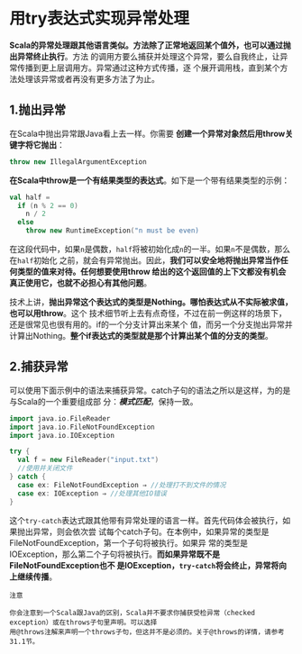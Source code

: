 用try表达式实现异常处理
================================================================================
**Scala的异常处理跟其他语言类似。方法除了正常地返回某个值外，也可以通过抛出异常终止执行**。方法
的调用方要么捕获并处理这个异常，要么自我终止，让异常传播到更上层调用方。异常通过这种方式传播，逐
个展开调用栈，直到某个方法处理该异常或者再没有更多方法了为止。

## 1.抛出异常
在Scala中抛出异常跟Java看上去一样。你需要 **创建一个异常对象然后用throw关键字将它抛出**：
```scala
throw new IllegalArgumentException
```
**在Scala中throw是一个有结果类型的表达式**。如下是一个带有结果类型的示例：
```scala
val half = 
  if (n % 2 == 0)
    n / 2
  else
    throw new RuntimeException("n must be even)
```
在这段代码中，如果`n`是偶数，`half`将被初始化成`n`的一半。如果`n`不是偶数，那么在`half`初始化
之前，就会有异常抛出。因此，**我们可以安全地将抛出异常当作任何类型的值来对待。任何想要使用throw
给出的这个返回值的上下文都没有机会真正使用它，也就不必担心有其他问题**。

技术上讲，**抛出异常这个表达式的类型是Nothing。哪怕表达式从不实际被求值，也可以用throw**。这个
技术细节听上去有点奇怪，不过在前一例这样的场景下，还是很常见也很有用的。if的一个分支计算出来某个
值，而另一个分支抛出异常并计算出Nothing。**整个if表达式的类型就是那个计算出某个值的分支的类型**。

## 2.捕获异常
可以使用下面示例中的语法来捕获异常。catch子句的语法之所以是这样，为的是与Scala的一个重要组成部
分：***模式匹配***，保持一致。
```scala
import java.io.FileReader
import java.io.FileNotFoundException
import java.io.IOException

try {
  val f = new FileReader("input.txt")
  //使用并关闭文件
} catch {
  case ex: FileNotFoundException ⇒ //处理打不到文件的情况
  case ex: IOException ⇒ //处理其他IO错误
}
```
这个`try-catch`表达式跟其他带有异常处理的语言一样。首先代码体会被执行，如果抛出异常，则会依次尝
试每个catch子句。在本例中，如果异常的类型是FileNotFoundException，第一个子句将被执行。如果异
常的类型是IOException，那么第二个子句将被执行。**而如果异常既不是FileNotFoundException也不
是IOException，`try-catch`将会终止，异常将向上继续传播**。
```
注意

你会注意到一个Scala跟Java的区别，Scala并不要求你捕获受检异常（checked exception）或在throws子句里声明。可以选择
用@throws注解来声明一个throws子句，但这并不是必须的。关于@throws的详情，请参考31.1节。
```




